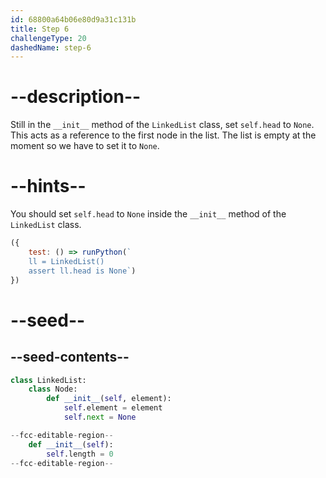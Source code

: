 ```yaml
---
id: 68800a64b06e80d9a31c131b
title: Step 6
challengeType: 20
dashedName: step-6
---
```


# --description--

Still in the `__init__` method of the `LinkedList` class, set `self.head` to `None`. This acts as a reference to the first node in the list. The list is empty at the moment so we have to set it to `None`.


# --hints--

You should set `self.head` to `None` inside the `__init__` method of the `LinkedList` class.

```js
({ 
    test: () => runPython(`
    ll = LinkedList()
    assert ll.head is None`) 
})
```

# --seed--

## --seed-contents--

```py
class LinkedList:
    class Node:
        def __init__(self, element):
            self.element = element
            self.next = None

--fcc-editable-region--
    def __init__(self):
        self.length = 0
--fcc-editable-region--
```
